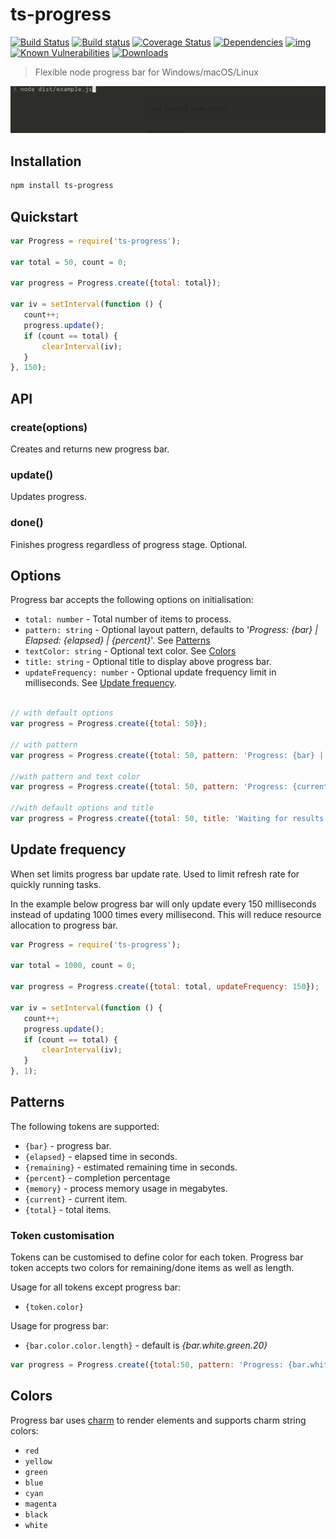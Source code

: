 # ts-progress

[![Build Status](https://travis-ci.org/agracio/ts-progress.svg?branch=master)](https://travis-ci.org/agracio/ts-progress)
[![Build status](https://ci.appveyor.com/api/projects/status/wbk31bj66di1qrk5?svg=true)](https://ci.appveyor.com/project/agracio/ts-progress)
[![Coverage Status](https://coveralls.io/repos/github/agracio/ts-progress/badge.svg?branch=master)](https://coveralls.io/github/agracio/ts-progress?branch=master)
[![Dependencies](https://david-dm.org/agracio/ts-progress.svg)](https://david-dm.org/agracio/ts-progress#info=dependencies)
[![img](https://david-dm.org/agracio/ts-progress/dev-status.svg)](https://david-dm.org/agracio/ts-progress/#info=devDependencies)
[![Known Vulnerabilities](https://snyk.io/test/github/agracio/ts-progress/badge.svg)](https://snyk.io/test/github/agracio/ts-progress)
[![Downloads](https://img.shields.io/npm/dm/ts-progress.svg)](https://www.npmjs.com/package/ts-progress)

> Flexible node progress bar for Windows/macOS/Linux

![image](https://github.com/agracio/ts-progress/raw/master/screenshot.gif)
 
## Installation
```bash
npm install ts-progress
```
 
## Quickstart
 
 ```javascript
var Progress = require('ts-progress');

var total = 50, count = 0;

var progress = Progress.create({total: total});

var iv = setInterval(function () {
    count++;
    progress.update();
    if (count == total) {
        clearInterval(iv);
    }
}, 150);
 ```
## API

### create(options)

Creates and returns new progress bar.

### update() 

Updates progress. 

### done()

Finishes progress regardless of progress stage. Optional.
 
## Options
Progress bar accepts the following options on initialisation: 
* `total: number` - Total number of items to process.
* `pattern: string` - Optional layout pattern, defaults to '*Progress: {bar} | Elapsed: {elapsed} | {percent}*'. See [Patterns](#patterns)
* `textColor: string` - Optional text color. See [Colors](#colors)
* `title: string` - Optional title to display above progress bar.
* `updateFrequency: number` - Optional update frequency limit in milliseconds. See [Update frequency](#update-frequency).

```javascript

// with default options
var progress = Progress.create({total: 50});

// with pattern
var progress = Progress.create({total: 50, pattern: 'Progress: {bar} | Remaining: {remaining} | {percent} '});

//with pattern and text color
var progress = Progress.create({total: 50, pattern: 'Progress: {current}/{total} | Remaining: {remaining} | Elapsed: {elapsed} ', textColor: 'blue'});

//with default options and title
var progress = Progress.create({total: 50, title: 'Waiting for results'});

```

## Update frequency
When set limits progress bar update rate. Used to limit refresh rate for quickly running tasks.

In the example below progress bar will only update every 150 milliseconds instead of updating 1000 times every millisecond. This will reduce resource allocation to progress bar. 

 ```javascript
var Progress = require('ts-progress');

var total = 1000, count = 0;

var progress = Progress.create({total: total, updateFrequency: 150});

var iv = setInterval(function () {
    count++;
    progress.update();
    if (count == total) {
        clearInterval(iv);
    }
}, 1);
 ```
 
## Patterns
The following tokens are supported: 

* `{bar}` - progress bar.
* `{elapsed}` - elapsed time in seconds.
* `{remaining}` - estimated remaining time in seconds.
* `{percent}` - completion percentage
* `{memory}` - process memory usage in megabytes.
* `{current}` - current item.
* `{total}` - total items.

### Token customisation
Tokens can be customised to define color for each token. 
Progress bar  token accepts two colors for remaining/done items as well as length.

Usage for all tokens except progress bar:
* `{token.color}`

Usage for progress bar:
* `{bar.color.color.length}` - default is *{bar.white.green.20}*

```javascript
var progress = Progress.create({total:50, pattern: 'Progress: {bar.white.red.10} | Remaining: {remaining.red} | {percent.blue}'});
```

## Colors
Progress bar uses [charm](https://www.npmjs.com/package/charm) to render elements and supports charm string colors:
* `red`
* `yellow`
* `green`
* `blue`
* `cyan`
* `magenta`
* `black`
* `white`




